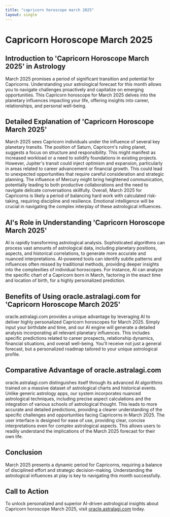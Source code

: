 ```yaml
---
title: "capricorn horoscope march 2025"
layout: single
---
```


# Capricorn Horoscope March 2025

## Introduction to 'Capricorn Horoscope March 2025' in Astrology

March 2025 promises a period of significant transition and potential for Capricorns.  Understanding your astrological forecast for this month allows you to navigate challenges proactively and capitalize on emerging opportunities.  This Capricorn horoscope for March 2025 delves into the planetary influences impacting your life, offering insights into career, relationships, and personal well-being.

## Detailed Explanation of 'Capricorn Horoscope March 2025'

March 2025 sees Capricorn individuals under the influence of several key planetary transits.  The position of Saturn, Capricorn's ruling planet, suggests a focus on structure and responsibility. This might manifest as increased workload or a need to solidify foundations in existing projects. However, Jupiter's transit could inject optimism and expansion, particularly in areas related to career advancement or financial growth.  This could lead to unexpected opportunities that require careful consideration and strategic planning.  The influence of Mercury might bring heightened communication, potentially leading to both productive collaborations and the need to navigate delicate conversations skillfully.  Overall, March 2025 for Capricorns is likely a period of balancing hard work with calculated risk-taking, requiring discipline and resilience.  Emotional intelligence will be crucial in navigating the complex interplay of these astrological influences.

## AI's Role in Understanding 'Capricorn Horoscope March 2025'

AI is rapidly transforming astrological analysis.  Sophisticated algorithms can process vast amounts of astrological data, including planetary positions, aspects, and historical correlations, to generate more accurate and nuanced interpretations. AI-powered tools can identify subtle patterns and influences often missed by traditional methods, providing deeper insights into the complexities of individual horoscopes. For instance, AI can analyze the specific chart of a Capricorn born in March, factoring in the exact time and location of birth, for a highly personalized prediction.


## Benefits of Using oracle.astralagi.com for 'Capricorn Horoscope March 2025'

oracle.astralagi.com provides a unique advantage by leveraging AI to deliver highly personalized Capricorn horoscopes for March 2025.  Simply input your birthdate and time, and our AI engine will generate a detailed analysis incorporating all relevant planetary influences.  This includes specific predictions related to career prospects, relationship dynamics, financial situations, and overall well-being.  You'll receive not just a general forecast, but a personalized roadmap tailored to your unique astrological profile.


## Comparative Advantage of oracle.astralagi.com

oracle.astralagi.com distinguishes itself through its advanced AI algorithms trained on a massive dataset of astrological charts and historical events.  Unlike generic astrology apps, our system incorporates nuanced astrological techniques, including precise aspect calculations and the integration of various schools of astrological thought.  This leads to more accurate and detailed predictions, providing a clearer understanding of the specific challenges and opportunities facing Capricorns in March 2025. The user interface is designed for ease of use, providing clear, concise interpretations even for complex astrological aspects.  This allows users to readily understand the implications of the March 2025 forecast for their own life.


## Conclusion

March 2025 presents a dynamic period for Capricorns, requiring a balance of disciplined effort and strategic decision-making.  Understanding the astrological influences at play is key to navigating this month successfully.

## Call to Action

To unlock personalized and superior AI-driven astrological insights about Capricorn horoscope March 2025, visit [oracle.astralagi.com](https://oracle.astralagi.com) today.